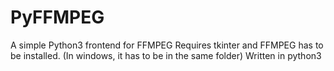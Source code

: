 # PyFFMPEG
A simple Python3 frontend for FFMPEG
Requires tkinter and FFMPEG has to be installed. (In windows, it has to be in the same folder)
Written in python3

